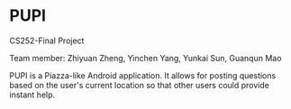 PUPI
====

CS252-Final Project


Team member: Zhiyuan Zheng, Yinchen Yang, Yunkai Sun, Guanqun Mao


PUPI is a Piazza-like Android application. It allows for posting questions based on the user's current location so that other users could provide instant help. 
